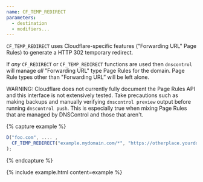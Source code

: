 ```yaml
---
name: CF_TEMP_REDIRECT
parameters:
  - destination
  - modifiers...
---
```


`CF_TEMP_REDIRECT` uses Cloudflare-specific features ("Forwarding URL" Page
Rules) to generate a HTTP 302 temporary redirect.

If _any_ `CF_REDIRECT` or `CF_TEMP_REDIRECT` functions are used then
`dnscontrol` will manage _all_ "Forwarding URL" type Page Rules for the domain.
Page Rule types other than "Forwarding URL” will be left alone.

WARNING: Cloudflare does not currently fully document the Page Rules API and
this interface is not extensively tested. Take precautions such as making
backups and manually verifying `dnscontrol preview` output before running
`dnscontrol push`. This is especially true when mixing Page Rules that are
managed by DNSControl and those that aren't.

{% capture example %}
```js
D("foo.com", .... ,
  CF_TEMP_REDIRECT("example.mydomain.com/*", "https://otherplace.yourdomain.com/$1"),
);
```
{% endcapture %}

{% include example.html content=example %}
